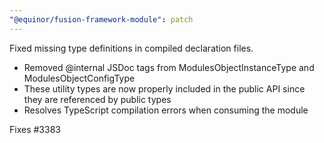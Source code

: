 ```yaml
---
"@equinor/fusion-framework-module": patch
---
```


Fixed missing type definitions in compiled declaration files.

- Removed @internal JSDoc tags from ModulesObjectInstanceType and ModulesObjectConfigType
- These utility types are now properly included in the public API since they are referenced by public types
- Resolves TypeScript compilation errors when consuming the module

Fixes #3383
